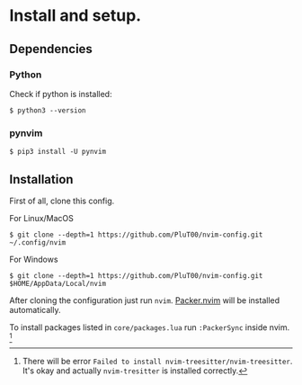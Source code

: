 # Install and setup.

## Dependencies

### Python

Check if python is installed:
```
$ python3 --version
```

### pynvim
```
$ pip3 install -U pynvim
```

## Installation

First of all, clone this config.

For Linux/MacOS
```
$ git clone --depth=1 https://github.com/PluT00/nvim-config.git ~/.config/nvim
```

For Windows
```
$ git clone --depth=1 https://github.com/PluT00/nvim-config.git $HOME/AppData/Local/nvim
```

After cloning the configuration just run `nvim`. [Packer.nvim](https://github.com/wbthomason/packer.nvim) will be installed automatically.

To install packages listed in `core/packages.lua` run `:PackerSync` inside nvim. [^1]

[^1]: There will be error `Failed to install nvim-treesitter/nvim-treesitter`. It's okay and actually `nvim-tresitter` is installed correctly.
